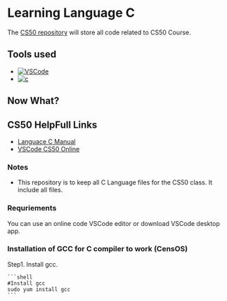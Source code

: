 # Learning Language C

The [CS50 repository][CS50-repository-url] will store all code related to CS50 Course.

## Tools used

* [![VSCode][vscode-img]][vscode-url]
* [![c][c-img]][c-url]

## Now What?

## CS50 HelpFull Links

* [Languace C Manual][c-manual-url]
* [VSCode CS50 Online][vscode-cs50]


### Notes

* This repository is to keep all C Language files for the CS50 class. It include all files.

### Requriements

You can use an online code VSCode editor or download VSCode desktop app.

### Installation of GCC for C compiler to work (CensOS)

Step1. Install gcc.

    ```shell
    #Install gcc
    sudo yum install gcc
    ``` 


<!-- MARKDOWN LINKS & IMAGES -->

[ansible-servermanagement-repository-url]: https://github.com/akphero/ansible
[CS50-repository-url]: https://github.com/akphero/CS50
[vscode-img]: https://img.shields.io/badge/vscode-000000?style=for-the-badge&logo=vscode
[vscode-url]: https://code.visualstudio.com/
[c-img]: https://img.shields.io/badge/c-000000?style=for-the-badge&logo=c
[c-url]: https://code.visualstudio.com/docs/languages/cpp
[cs50-youtube-img]: https://img.shields.io/badge/youtube-000000?style=for-the-badge&logo=youtube
[cs50-youtube-url]: https://www.youtube.com/watch?v=LfaMVlDaQ24&t=527s
[how-to-set-up-ssh-key-guide-url]: https://git-scm.com/book/en/v2/Git-on-the-Server-Generating-Your-SSH-Public-Key
[linked-in-url]: https://www.linkedin.com/in/aleksandrkarnafel/


[c-manual-url]: https://manual.cs50.io/
[vscode-cs50]: https://code.cs50.io/